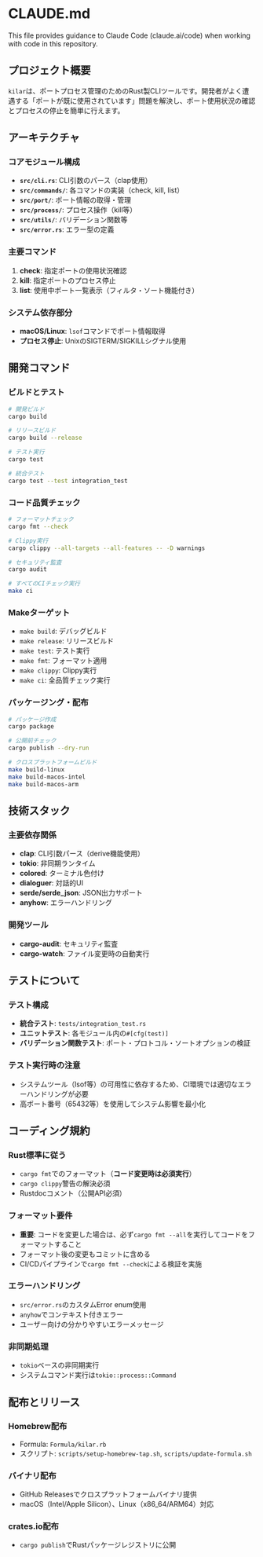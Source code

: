 # CLAUDE.md

This file provides guidance to Claude Code (claude.ai/code) when working with code in this repository.

## プロジェクト概要

`kilar`は、ポートプロセス管理のためのRust製CLIツールです。開発者がよく遭遇する「ポートが既に使用されています」問題を解決し、ポート使用状況の確認とプロセスの停止を簡単に行えます。

## アーキテクチャ

### コアモジュール構成
- **`src/cli.rs`**: CLI引数のパース（clap使用）
- **`src/commands/`**: 各コマンドの実装（check, kill, list）
- **`src/port/`**: ポート情報の取得・管理
- **`src/process/`**: プロセス操作（kill等）
- **`src/utils/`**: バリデーション関数等
- **`src/error.rs`**: エラー型の定義

### 主要コマンド
1. **check**: 指定ポートの使用状況確認
2. **kill**: 指定ポートのプロセス停止
3. **list**: 使用中ポート一覧表示（フィルタ・ソート機能付き）

### システム依存部分
- **macOS/Linux**: `lsof`コマンドでポート情報取得
- **プロセス停止**: UnixのSIGTERM/SIGKILLシグナル使用

## 開発コマンド

### ビルドとテスト
```bash
# 開発ビルド
cargo build

# リリースビルド  
cargo build --release

# テスト実行
cargo test

# 統合テスト
cargo test --test integration_test
```

### コード品質チェック
```bash
# フォーマットチェック
cargo fmt --check

# Clippy実行
cargo clippy --all-targets --all-features -- -D warnings

# セキュリティ監査
cargo audit

# すべてのCIチェック実行
make ci
```

### Makeターゲット
- `make build`: デバッグビルド
- `make release`: リリースビルド
- `make test`: テスト実行
- `make fmt`: フォーマット適用
- `make clippy`: Clippy実行
- `make ci`: 全品質チェック実行

### パッケージング・配布
```bash
# パッケージ作成
cargo package

# 公開前チェック
cargo publish --dry-run

# クロスプラットフォームビルド
make build-linux
make build-macos-intel
make build-macos-arm
```

## 技術スタック

### 主要依存関係
- **clap**: CLI引数パース（derive機能使用）
- **tokio**: 非同期ランタイム
- **colored**: ターミナル色付け
- **dialoguer**: 対話的UI
- **serde/serde_json**: JSON出力サポート
- **anyhow**: エラーハンドリング

### 開発ツール
- **cargo-audit**: セキュリティ監査
- **cargo-watch**: ファイル変更時の自動実行

## テストについて

### テスト構成
- **統合テスト**: `tests/integration_test.rs`
- **ユニットテスト**: 各モジュール内の`#[cfg(test)]`
- **バリデーション関数テスト**: ポート・プロトコル・ソートオプションの検証

### テスト実行時の注意
- システムツール（lsof等）の可用性に依存するため、CI環境では適切なエラーハンドリングが必要
- 高ポート番号（65432等）を使用してシステム影響を最小化

## コーディング規約

### Rust標準に従う
- `cargo fmt`でのフォーマット（**コード変更時は必須実行**）
- `cargo clippy`警告の解決必須
- Rustdocコメント（公開API必須）

### フォーマット要件
- **重要**: コードを変更した場合は、必ず`cargo fmt --all`を実行してコードをフォーマットすること
- フォーマット後の変更もコミットに含める
- CI/CDパイプラインで`cargo fmt --check`による検証を実施

### エラーハンドリング
- `src/error.rs`のカスタムError enum使用
- `anyhow`でコンテキスト付きエラー
- ユーザー向けの分かりやすいエラーメッセージ

### 非同期処理
- `tokio`ベースの非同期実行
- システムコマンド実行は`tokio::process::Command`

## 配布とリリース

### Homebrew配布
- Formula: `Formula/kilar.rb`
- スクリプト: `scripts/setup-homebrew-tap.sh`, `scripts/update-formula.sh`

### バイナリ配布
- GitHub Releasesでクロスプラットフォームバイナリ提供
- macOS（Intel/Apple Silicon）、Linux（x86_64/ARM64）対応

### crates.io配布
- `cargo publish`でRustパッケージレジストリに公開